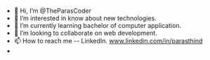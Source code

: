 - 👋 Hi, I’m @TheParasCoder
- 👀 I’m interested in know about new technologies.
- 🌱 I’m currently learning bachelor of computer application.
- 💞️ I’m looking to collaborate on web development.
- 📫 How to reach me -- LinkedIn. www.linkedin.com/in/parasthind
- 

<!---
TheParasCoder/TheParasCoder is a ✨ special ✨ repository because its `README.md` (this file) appears on your GitHub profile.
You can click the Preview link to take a look at your changes.
--->

